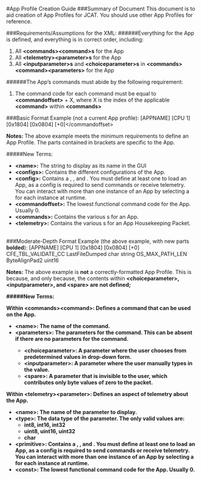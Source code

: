 #App Profile Creation Guide
###Summary of Document 
This document is to aid creation of App Profiles for JCAT. You should use other App Profiles for reference.
<br>

###Requirements/Assumptions for the XML: 
######Everything for the App is defined, and everything is in correct order, including:
1. All <strong>&lt;commands&gt;&lt;command&gt;s</strong> for the App
2. All <strong>&lt;telemetry&gt;&lt;parameter&gt;s</strong> for the App
3. All <strong>&lt;inputparameter&gt;s</strong> and <strong>&lt;choiceparameter&gt;s</strong> in <strong>&lt;commands&gt;&lt;command&gt;&lt;parameters&gt;</strong> for the App

######The App’s commands must abide by the following requirement:
1. The command code for each command must be equal to <strong>&lt;commandoffset&gt;</strong> + X, where X is the index of the applicable <strong>&lt;command&gt;</strong> within <strong>&lt;commands&gt;</strong>


###Basic Format Example (not a current App profile):
	<?xml version="1.0" encoding="UTF-8"?>
	<channel>
		<name>[APPNAME]</name>
		<configs>
			<config>
				<name>[CPU 1]</name>
				<cmdmid>[0x1804]</cmdmid>
				<tlmmid>[0x0804]</tlmmid>
			</config>
		</configs>
		<commandoffset>[+0]</commandoffset&gt;
		<commands></commands>
		<telemetry></telemetry>
	</channel>

<strong>Notes: </strong>The above example meets the minimum requirements to define an App Profile. The parts contained in brackets are specific to the App.

#####New Terms:
<ul>
	<li><strong>&lt;name&gt;:</strong> The string to display as its name in the GUI</li>
	<li><strong>&lt;configs&gt;:</strong> Contains the different configurations of the App.</li>
	<li><strong>&lt;config&gt;:</strong> Contains a <name>, <cmdmid>, and <tlmmid>. You must define at least one <config> to load an App, as a config is required to send commands or receive telemetry. You can interact with more than one instance of an App by selecting a <config> for each instance at runtime.</li>
	<li><strong>&lt;commandoffset&gt;:</strong> The lowest functional command code for the App. Usually 0.</li>
	<li><strong>&lt;commands&gt;:</strong> Contains the various <command>s for an App.</li>
	<li><strong>&lt;telemetry&gt;:</strong> Contains the various <parameter>s for an App Housekeeping Packet.</li>
</ul>
<br>
###Moderate-Depth Format Example (the above example, with new parts <strong>bolded</strong>):
	<?xml version="1.0" encoding="UTF-8"?>
	<channel>
		<name>[APPNAME]</name>
		<configs>
			<config>
				<name>[CPU 1]</name>
				<cmdmid>[0x1804]</cmdmid>
				<tlmmid>[0x0804]</tlmmid>
			</config>
		</configs>
		<commandoffset>[+0]</commandoffset&gt;
		<commands>
			<command>
				<name>CFE_TBL_VALIDATE_CC</name>
				<parameters> 					
					<choiceparameter></choiceparameter>
					<inputparameter></inputparameter>
					<spare></spare>
				</parameters>
			</command>
		</commands>
		<telemetry>
			<parameter>
				<name>LastFileDumped</name>
				<type>char</type>
				<primitive>string</primitive>
				<const>OS_MAX_PATH_LEN</const>
			</parameter>
			<parameter>
				<name>ByteAlignPad2</name>
				<type>uint16</type>
			</parameter>	
		</telemetry>
	</channel>

<strong>Notes: </strong>The above example is <strong>not</strong> a correctly-formatted App Profile. This is because, and only because, the contents within <strong>&lt;choiceparameter&gt;, &lt;inputparameter&gt;, and &lt;spare&gt; are not defined;
	
#####New Terms:

<strong>Within &lt;commands&gt;&lt;command&gt;: Defines a command that can be used on the App.
<ul>
	<li><strong>&lt;name&gt;:</strong> The name of the command.</li>
	<li><strong>&lt;parameters&gt;:</strong> The parameters for the command. This can be absent if there are no parameters for the command.</li>
	<ul>
		<li><strong>&lt;choiceparameter&gt;:</strong> A parameter where the user chooses from predetermined values in drop-down form.</li>
		<li><strong>&lt;inputparameter&gt;:</strong> A parameter where the user manually types in the value.</li>
		<li><strong>&lt;spare&gt;:</strong> A parameter that is invisible to the user, which contributes only byte values of zero to the packet.</li>
	</ul>
</ul>

<strong>Within &lt;telemetry&gt;&lt;parameter&gt;: Defines an aspect of telemetry about the App.
<ul>
	<li><strong>&lt;name&gt;:</strong> The name of the parameter to display.
	<li><strong>&lt;type&gt;:</strong> The data type of the parameter. The only valid values are:
	<ul>
		<li>int8, int16, int32</li>
		<li>uint8, uint16, uint32</li>
		<li>char</li>
	</ul>
	<li><strong>&lt;primitive&gt;:</strong> Contains a <name>, <cmdmid>, and <tlmmid>. You must define at least one <config> to load an App, as a config is required to send commands or receive telemetry. You can interact with more than one instance of an App by selecting a <config> for each instance at runtime.</li>
	<li><strong>&lt;const&gt;:</strong> The lowest functional command code for the App. Usually 0.</li>
</ul>
	
	
	
	
